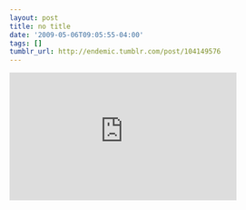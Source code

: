 ```yaml
---
layout: post
title: no title
date: '2009-05-06T09:05:55-04:00'
tags: []
tumblr_url: http://endemic.tumblr.com/post/104149576
---
```

<iframe width="400" height="225" id="youtube_iframe" src="https://www.youtube.com/embed/BeLZCy-_m3s?feature=oembed&amp;enablejsapi=1&amp;origin=http://safe.txmblr.com&amp;wmode=opaque" frameborder="0" allowfullscreen></iframe>  
